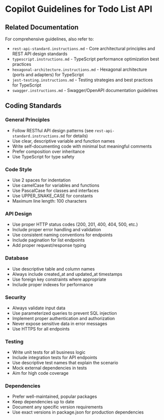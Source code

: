 # Copilot Guidelines for Todo List API

## Related Documentation

For comprehensive guidelines, also refer to:

- `rest-api-standard.instructions.md` - Core architectural principles and REST API design standards
- `typescript.instructions.md` - TypeScript performance optimization best practices
- `hexagonal-architecture.instructions.md` - Hexagonal architecture (ports and adapters) for TypeScript
- `jest-testing.instructions.md` - Testing strategies and best practices for TypeScript
- `swagger.instructions.md` - Swagger/OpenAPI documentation guidelines

## Coding Standards

### General Principles

- Follow RESTful API design patterns (see `rest-api-standard.instructions.md` for details)
- Use clear, descriptive variable and function names
- Write self-documenting code with minimal but meaningful comments
- Prefer composition over inheritance
- Use TypeScript for type safety

### Code Style

- Use 2 spaces for indentation
- Use camelCase for variables and functions
- Use PascalCase for classes and interfaces
- Use UPPER_SNAKE_CASE for constants
- Maximum line length: 100 characters

### API Design

- Use proper HTTP status codes (200, 201, 400, 404, 500, etc.)
- Include proper error handling and validation
- Use consistent naming conventions for endpoints
- Include pagination for list endpoints
- Add proper request/response typing

### Database

- Use descriptive table and column names
- Always include created_at and updated_at timestamps
- Use foreign key constraints where appropriate
- Include proper indexes for performance

### Security

- Always validate input data
- Use parameterized queries to prevent SQL injection
- Implement proper authentication and authorization
- Never expose sensitive data in error messages
- Use HTTPS for all endpoints

### Testing

- Write unit tests for all business logic
- Include integration tests for API endpoints
- Use descriptive test names that explain the scenario
- Mock external dependencies in tests
- Aim for high code coverage

### Dependencies

- Prefer well-maintained, popular packages
- Keep dependencies up to date
- Document any specific version requirements
- Use exact versions in package.json for production dependencies
